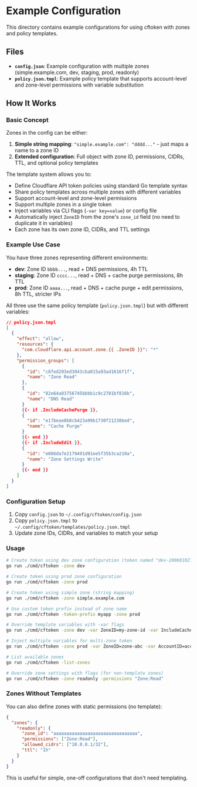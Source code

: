 # Example Configuration

This directory contains example configurations for using cftoken with zones and policy templates.

## Files

- **`config.json`**: Example configuration with multiple zones (simple.example.com, dev, staging, prod, readonly)
- **`policy.json.tmpl`**: Example policy template that supports account-level and zone-level permissions with variable substitution

## How It Works

### Basic Concept

Zones in the config can be either:
1. **Simple string mapping**: `"simple.example.com": "dddd..."` - just maps a name to a zone ID
2. **Extended configuration**: Full object with zone ID, permissions, CIDRs, TTL, and optional policy templates

The template system allows you to:
- Define Cloudflare API token policies using standard Go template syntax
- Share policy templates across multiple zones with different variables
- Support account-level and zone-level permissions
- Support multiple zones in a single token
- Inject variables via CLI flags (`-var key=value`) or config file
- Automatically inject `ZoneID` from the zone's `zone_id` field (no need to duplicate it in variables)
- Each zone has its own zone ID, CIDRs, and TTL settings

### Example Use Case

You have three zones representing different environments:
- **dev**: Zone ID `bbbb...`, read + DNS permissions, 4h TTL
- **staging**: Zone ID `cccc...`, read + DNS + cache purge permissions, 8h TTL
- **prod**: Zone ID `aaaa...`, read + DNS + cache purge + edit permissions, 8h TTL, stricter IPs

All three use the same policy template (`policy.json.tmpl`) but with different variables:

```json
// policy.json.tmpl
[
  {
    "effect": "allow",
    "resources": {
      "com.cloudflare.api.account.zone.{{ .ZoneID }}": "*"
    },
    "permission_groups": [
      {
        "id": "c8fed203ed3043cba015a93ad1616f1f",
        "name": "Zone Read"
      },
      {
        "id": "82e64a83756745bbbb1c9c2701bf816b",
        "name": "DNS Read"
      }
      {{- if .IncludeCachePurge }},
      {
        "id": "e17beae8b8cb423a99b1730f21238bed",
        "name": "Cache Purge"
      }
      {{- end }}
      {{- if .IncludeEdit }},
      {
        "id": "e086da7e2179491d91ee5f35b3ca210a",
        "name": "Zone Settings Write"
      }
      {{- end }}
    ]
  }
]
```

### Configuration Setup

1. Copy `config.json` to `~/.config/cftoken/config.json`
2. Copy `policy.json.tmpl` to `~/.config/cftoken/templates/policy.json.tmpl`
3. Update zone IDs, CIDRs, and variables to match your setup

### Usage

```bash
# Create token using dev zone configuration (token named "dev-20060102T150405Z")
go run ./cmd/cftoken -zone dev

# Create token using prod zone configuration
go run ./cmd/cftoken -zone prod

# Create token using simple zone (string mapping)
go run ./cmd/cftoken -zone simple.example.com

# Use custom token prefix instead of zone name
go run ./cmd/cftoken -token-prefix myapp -zone prod

# Override template variables with -var flags
go run ./cmd/cftoken -zone dev -var ZoneID=my-zone-id -var IncludeCachePurge=true

# Inject multiple variables for multi-zone token
go run ./cmd/cftoken -zone prod -var ZoneID=zone-abc -var AccountID=acc-123

# List available zones
go run ./cmd/cftoken -list-zones

# Override zone settings with flags (for non-template zones)
go run ./cmd/cftoken -zone readonly -permissions "Zone:Read"
```

### Zones Without Templates

You can also define zones with static permissions (no template):

```json
{
  "zones": {
    "readonly": {
      "zone_id": "aaaaaaaaaaaaaaaaaaaaaaaaaaaaaaaa",
      "permissions": ["Zone:Read"],
      "allowed_cidrs": ["10.0.0.1/32"],
      "ttl": "1h"
    }
  }
}
```

This is useful for simple, one-off configurations that don't need templating.

